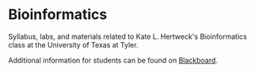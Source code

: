 Bioinformatics
==============
Syllabus, labs, and materials related to Kate L. Hertweck's Bioinformatics class at the University of Texas at Tyler.

Additional information for students can be found on [Blackboard](http://blackboard.uttyler.edu). 